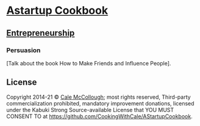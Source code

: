 # [Astartup Cookbook](../)

## [Entrepreneurship](./)

### Persuasion

[Talk about the book How to Make Friends and Influence People].

## License

Copyright  2014-21 © [Cale McCollough](https://cookingwithcale.org); most rights reserved, Third-party commercialization prohibited, mandatory improvement donations, licensed under the Kabuki Strong Source-available License that YOU MUST CONSENT TO at <https://github.com/CookingWithCale/AStartupCookbook>.
